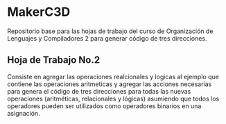 # MakerC3D
Repositorio base para las hojas de trabajo del curso de Organización de Lenguajes y Compiladores 2 para generar código de tres direcciones.

## Hoja de Trabajo No.2
Consiste en agregar las operaciones realcionales y logicas al ejemplo que contiene las operaciones aritmeticas y agregar las acciones necesarias para genera el código de tres direcciones para todas las nuevas operaciones (aritméticas, relacionales y lógicas) asumiendo que todos los operadores pueden ser utilizados como operadores binarios en una asignación.
